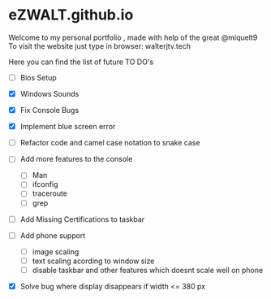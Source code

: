# eZWALT.github.io
Welcome to my personal portfolio , made with help of the great @miquelt9
To visit the website just type in browser: walterjtv.tech

Here you can find the list of future TO DO's 
- [ ] Bios Setup 
- [x] Windows Sounds
- [x] Fix Console Bugs
- [x] Implement blue screen error
- [ ] Refactor code and camel case notation to snake case
- [ ] Add more features to the console
  - [ ] Man 
  - [ ] ifconfig
  - [ ] traceroute
  - [ ] grep 
- [ ] Add Missing Certifications to taskbar
- [ ] Add phone support 
  - [ ] image scaling 
  - [ ] text scaling acording to window size
  - [ ] disable taskbar and other features which doesnt scale well on phone 
- [x] Solve bug where display disappears if width <= 380 px
  
